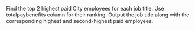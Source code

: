 Find the top 2 highest paid City employees for each job title. Use totalpaybenefits column for their ranking. Output the job title along with the corresponding highest and second-highest paid employees.